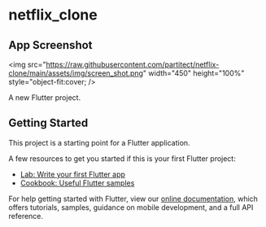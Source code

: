 # netflix_clone

## App Screenshot

<img src="https://raw.githubusercontent.com/partitect/netflix-clone/main/assets/img/screen_shot.png" width="450" height="100%" style="object-fit:cover; />

A new Flutter project.

## Getting Started

This project is a starting point for a Flutter application.

A few resources to get you started if this is your first Flutter project:

- [Lab: Write your first Flutter app](https://flutter.dev/docs/get-started/codelab)
- [Cookbook: Useful Flutter samples](https://flutter.dev/docs/cookbook)

For help getting started with Flutter, view our
[online documentation](https://flutter.dev/docs), which offers tutorials,
samples, guidance on mobile development, and a full API reference.
